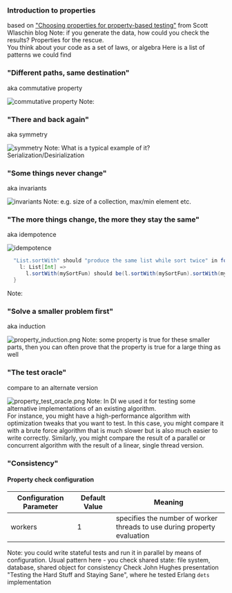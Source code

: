 ### Introduction to properties
based on ["Choosing properties for property-based testing"](https://fsharpforfunandprofit.com/posts/property-based-testing-2/) from Scott Wlaschin blog
Note: if you generate the data, how could you check the results? Properties for the rescue.  
You think about your code as a set of laws, or algebra
Here is a list of patterns we could find


### "Different paths, same destination"
aka commutative property

![](./img/property_commutative.png "commutative property")
Note: 


### "There and back again"
aka symmetry

![](./img/property_inverse.png "symmetry")
Note: What is a typical example of it? Serialization/Desirialization 


### "Some things never change"
aka invariants

![](./img/property_invariant.png "invariants")
Note: e.g. size of a collection, max/min element etc.


### "The more things change, the more they stay the same"
aka idempotence

![](./img/property_idempotence.png "idempotence")
```scala
  "List.sortWith" should "produce the same list while sort twice" in forAll(minSuccessful(500)) { 
    l: List[Int] =>
      l.sortWith(mySortFun) should be(l.sortWith(mySortFun).sortWith(mySortFun))
  }
```
Note: 


### "Solve a smaller problem first"
aka induction

![](./img/property_induction.png "property_induction.png")
Note: some property is true for these smaller parts, then you can often prove that the property is true for a large thing as well


### "The test oracle"
compare to an alternate version 

![](./img/property_test_oracle.png "property_test_oracle.png")
Note: In DI we used it for testing some alternative implementations of an existing algorithm.  
For instance, you might have a high-performance algorithm with optimization tweaks that you want to test. 
In this case, you might compare it with a brute force algorithm that is much slower but is also much easier to write correctly.
Similarly, you might compare the result of a parallel or concurrent algorithm with the result of a linear, single thread version.


### "Consistency"
#### Property check configuration

| Configuration Parameter | Default Value | Meaning  
| ----------------------- | ------------- | ------- 
| workers                 | 1             | specifies the number of worker threads to use during property evaluation 

Note: you could write stateful tests and run it in parallel by means of configuration. 
Usual pattern here - you check shared state: file system, database, shared object for consistency
Check John Hughes presentation "Testing the Hard Stuff and Staying Sane", where he tested Erlang `dets` implementation  